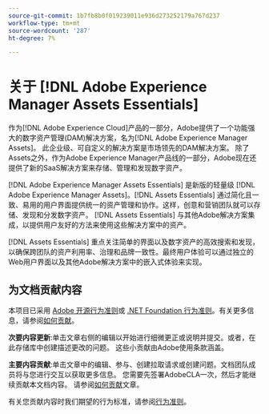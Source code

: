 ```yaml
---
source-git-commit: 1b7fb8b0f019239011e936d273252179a767d237
workflow-type: tm+mt
source-wordcount: '287'
ht-degree: 7%

---
```

# 关于 [!DNL Adobe Experience Manager Assets Essentials]

作为[!DNL Adobe Experience Cloud]产品的一部分，Adobe提供了一个功能强大的数字资产管理(DAM)解决方案，名为[!DNL Adobe Experience Manager Assets]。 此企业级、可自定义的解决方案是市场领先的DAM解决方案。 除了Assets之外，作为Adobe Experience Manager产品线的一部分，Adobe现在还提供了新的SaaS解决方案来存储、管理和发现数字资产。

[!DNL Adobe Experience Manager Assets Essentials] 是新版的轻量级 [!DNL Adobe Experience Manager Assets]。[!DNL Assets Essentials] 通过简化且一致、易用的用户界面提供统一的资产管理和协作。这样，创意和营销团队就可以存储、发现和分发数字资产。 [!DNL Assets Essentials] 与其他Adobe解决方案集成，以提供用户友好的方法来使用这些解决方案中的资产。

[!DNL Assets Essentials] 重点关注简单的界面以及数字资产的高效搜索和发现，以确保跨团队的资产利用率、治理和品牌一致性。最终用户体验可以通过独立的Web用户界面以及其他Adobe解决方案中的嵌入式体验来实现。

## 为文档贡献内容

本项目已采用 [Adobe 开源行为准则](code-of-conduct.md)或 [.NET Foundation 行为准则](https://dotnetfoundation.org/code-of-conduct)。有关更多信息，请参阅[如何贡献](contributing.md)。

**次要内容更新**:单击文章右侧的编辑以开始进行细微更正或说明并提交。或者，在此存储库中创建描述更改的问题。 这些小贡献由Adobe使用条款涵盖。

**主要内容贡献**:单击文章中的编辑、参与、创建拉取请求或创建问题。文档团队成员将与您进行交互以获取更多信息。 您需要先签署AdobeCLA一次，然后才能继续贡献本文档内容。 请参阅[如何贡献](contributing.md)文章。

有关您贡献内容时我们期望的行为标准，请参阅[行为准则](code-of-conduct.md)。
